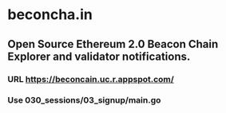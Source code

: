 # beconcha.in

## Open Source Ethereum 2.0 Beacon Chain Explorer and validator notifications.

### URL https://beconcain.uc.r.appspot.com/

### Use 030_sessions/03_signup/main.go